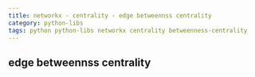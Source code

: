 ```yaml
---
title: networkx - centrality - edge betweennss centrality
category: python-libs
tags: python python-libs networkx centrality betweenness-centrality
---
```


## edge betweennss centrality

